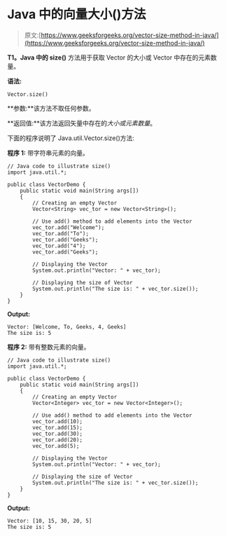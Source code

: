 # Java 中的向量大小()方法

> 原文:[https://www.geeksforgeeks.org/vector-size-method-in-java/](https://www.geeksforgeeks.org/vector-size-method-in-java/)

**T1。Java 中的 size()** 方法用于获取 Vector 的大小或 Vector 中存在的元素数量。

**语法:**

```
Vector.size()
```

**参数:**该方法不取任何参数。

**返回值:**该方法返回矢量中存在的*大小或元素数量*。

下面的程序说明了 Java.util.Vector.size()方法:

**程序 1:** 带字符串元素的向量。

```
// Java code to illustrate size()
import java.util.*;

public class VectorDemo {
    public static void main(String args[])
    {
        // Creating an empty Vector
        Vector<String> vec_tor = new Vector<String>();

        // Use add() method to add elements into the Vector
        vec_tor.add("Welcome");
        vec_tor.add("To");
        vec_tor.add("Geeks");
        vec_tor.add("4");
        vec_tor.add("Geeks");

        // Displaying the Vector
        System.out.println("Vector: " + vec_tor);

        // Displaying the size of Vector
        System.out.println("The size is: " + vec_tor.size());
    }
}
```

**Output:**

```
Vector: [Welcome, To, Geeks, 4, Geeks]
The size is: 5

```

**程序 2:** 带有整数元素的向量。

```
// Java code to illustrate size()
import java.util.*;

public class VectorDemo {
    public static void main(String args[])
    {
        // Creating an empty Vector
        Vector<Integer> vec_tor = new Vector<Integer>();

        // Use add() method to add elements into the Vector
        vec_tor.add(10);
        vec_tor.add(15);
        vec_tor.add(30);
        vec_tor.add(20);
        vec_tor.add(5);

        // Displaying the Vector
        System.out.println("Vector: " + vec_tor);

        // Displaying the size of Vector
        System.out.println("The size is: " + vec_tor.size());
    }
}
```

**Output:**

```
Vector: [10, 15, 30, 20, 5]
The size is: 5

```